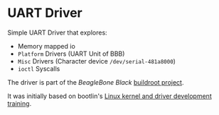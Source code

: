 # UART Driver

Simple UART Driver that explores:
- Memory mapped io
- `Platform` Drivers (UART Unit of BBB)
- `Misc` Drivers (Character device `/dev/serial-481a8000`)
- `ioctl` Syscalls

The driver is part of the _BeagleBone Black_ [buildroot project].

It was initially based on bootlin's [Linux kernel and driver development training].



[//]:  #  (Reference Links)
[Linux kernel and driver development training]: <https://bootlin.com/doc/training/linux-kernel/linux-kernel-labs.pdf>

[buildroot project]: <https://bitbucket.org/MarcoHartmann/buildroot_bbb/src>